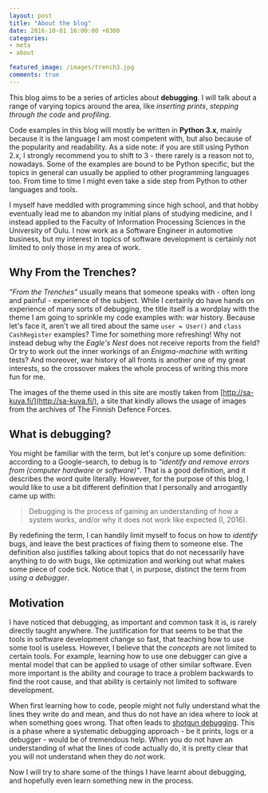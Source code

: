 ```yaml
---
layout: post
title: "About the blog"
date: 2016-10-01 16:00:00 +0300
categories: 
- meta
- about

featured_image: /images/trench3.jpg
comments: true
---
```


This blog aims to be a series of articles about **debugging**. I will talk about a range of varying topics around the area, like _inserting prints_, _stepping through the code_ and _profiling_.

Code examples in this blog will mostly be written in **Python 3.x**, mainly because it is the language I am most competent with, but also because of the popularity and readability. As a side note: if you are still using Python 2.x, I strongly recommend you to shift to 3 - there rarely is a reason not to, nowadays. Some of the examples are bound to be Python specific, but the topics in general can usually be applied to other programming languages too. From time to time I might even take a side step from Python to other languages and tools.

I myself have meddled with programming since high school, and that hobby eventually lead me to abandon my initial plans of studying medicine, and I instead applied to the Faculty of Information Processing Sciences in the University of Oulu. I now work as a Software Engineer in automotive business, but my interest in topics of software development is certainly not limited to only those in my area of work.

## Why From the Trenches?

_"From the Trenches"_ usually means that someone speaks with - often long and painful - experience of the subject. While I certainly do have hands on experience of many sorts of debugging, the title itself is a wordplay with the theme I am going to sprinkle my code examples with: war history. Because let's face it, aren't we all tired about the same `user = User()` and `class CashRegister` examples? Time for something more refreshing! Why not instead debug why the _Eagle's Nest_ does not receive reports from the field? Or try to work out the inner workings of an _Enigma-machine_ with writing tests? And moreover, war history of all fronts is another one of my great interests, so the crossover makes the whole process of writing this more fun for me.

The images of the theme used in this site are mostly taken from [http://sa-kuva.fi/](http://sa-kuva.fi/), a site that kindly allows the usage of images from the archives of The Finnish Defence Forces. 

## What is debugging?

You might be familiar with the term, but let's conjure up some definition: according to a Google-search, to debug is to _"identify and remove errors from (computer hardware or software)"_. That is a good definition, and it describes the word quite literally. However, for the purpose of this blog, I would like to use a bit different definition that I personally and arrogantly came up with:

> Debugging is the process of gaining an understanding of how a system works, and/or why it does not work like expected (I, 2016).

By redefining the term, I can handily limit myself to focus on how to _identify_ bugs, and leave the best practices of fixing them to someone else. The definition also justifies talking about topics that do not necessarily have anything to do with bugs, like optimization and working out what makes some piece of code tick. Notice that I, in purpose, distinct the term from _using a debugger_.

## Motivation

I have noticed that debugging, as important and common task it is, is rarely directly taught anywhere. The justification for that seems to be that the tools in software development change so fast, that teaching how to use some tool is useless. However, I believe that the _concepts_ are not limited to certain tools. For example, learning how to use one debugger can give a mental model that can be applied to usage of other similar software. Even more important is the ability and courage to trace a problem backwards to find the root cause, and that ability is certainly not limited to software development.

When first learning how to code, people might not fully understand what the lines they write do and mean, and thus do not have an idea where to look at when something goes wrong. That often leads to [shotgun debugging](https://en.wikipedia.org/wiki/Shotgun_debugging). This is a phase where a systematic debugging approach - be it prints, logs or a debugger - would be of tremendous help. When you do not have an understanding of what the lines of code actually do, it is pretty clear that you will not understand when they do _not_ work.

Now I will try to share some of the things I have learnt about debugging, and hopefully even learn something new in the process.




